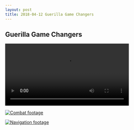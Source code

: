 ```yaml
---
layout: post
title: 2018-04-12 Guerilla Game Changers
---
```


## Guerilla Game Changers

<video src="<https://www.youtube.com/embed/wL68uw_RQow?rel=0&amp;start=138>" width=400 controls>
</video>

[![Combat footage](http://img.youtube.com/vi/YOUTUBE_VIDEO_ID_HERE/0.jpg)](https://www.youtube.com/embed/wL68uw_RQow?rel=0&amp;start=138&end=149)

[![Navigation footage](https://www.youtube.com/watch?v=wL68uw_RQow/0.jpg)](https://www.youtube.com/embed/wL68uw_RQow?rel=0&amp;start=480&end=490)
